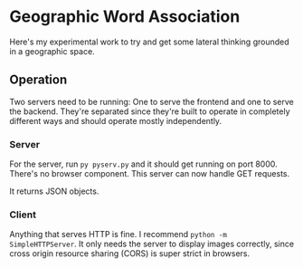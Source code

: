 # Geographic Word Association

Here's my experimental work to try and get some lateral thinking 
grounded in a geographic space. 

## Operation

Two servers need to be running: One to serve the frontend and one
to serve the backend. They're separated since they're built to 
operate in completely different ways and should operate mostly
independently. 

### Server

For the server, run `py pyserv.py` and it should get running on port 8000.
There's no browser component. This server can now handle GET requests.

It returns JSON objects.

### Client

Anything that serves HTTP is fine. I recommend `python -m SimpleHTTPServer`.
It only needs the server to display images correctly, since cross origin 
resource sharing (CORS) is super strict in browsers.